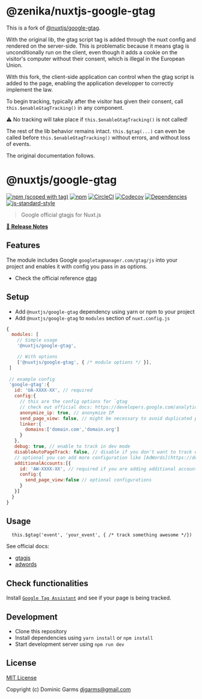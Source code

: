 # @zenika/nuxtjs-google-gtag

This is a fork of [@nuxtjs/google-gtag](https://github.com/nuxt-community/google-gtag).

With the original lib, the gtag script tag is added through the nuxt config and rendered on the server-side. This is problematic because it means gtag is unconditionally run on the client, even though it adds a cookie on the visitor's computer without their consent, which is illegal in the European Union.

With this fork, the client-side application can control when the gtag script is added to the page, enabling the application developper to correctly implement the law.

To begin tracking, typically after the visitor has given their consent, call `this.$enableGtagTracking()` in any component.

⚠️ No tracking will take place if `this.$enableGtagTracking()` is not called!

The rest of the lib behavior remains intact. `this.$gtag(...)` can even be called before `this.$enableGtagTracking()` without errors, and without loss of events.

The original documentation follows.

# @nuxtjs/google-gtag
[![npm (scoped with tag)](https://img.shields.io/npm/v/@nuxtjs/google-gtag/latest.svg?style=flat-square)](https://npmjs.com/package/@nuxtjs/google-gtag)
[![npm](https://img.shields.io/npm/dt/@nuxtjs/google-gtag.svg?style=flat-square)](https://npmjs.com/package/@nuxtjs/google-gtag)
[![CircleCI](https://img.shields.io/circleci/project/github/https://github.com/nuxt-community/google-gtag.svg?style=flat-square)](https://circleci.com/gh/https://github.com/nuxt-community/google-gtag)
[![Codecov](https://img.shields.io/codecov/c/github/https://github.com/nuxt-community/google-gtag.svg?style=flat-square)](https://codecov.io/gh/https://github.com/nuxt-community/google-gtag)
[![Dependencies](https://david-dm.org/https://github.com/nuxt-community/google-gtag/status.svg?style=flat-square)](https://david-dm.org/https://github.com/nuxt-community/google-gtag)
[![js-standard-style](https://img.shields.io/badge/code_style-standard-brightgreen.svg?style=flat-square)](http://standardjs.com)

> Google official gtagjs for Nuxt.js

[📖 **Release Notes**](./CHANGELOG.md)

## Features

The module includes Google `googletagmanager.com/gtag/js` into your project and enables it with config you pass in as options.

* Check the official reference [gtag](https://developers.google.com/analytics/devguides/collection/gtagjs/)

## Setup
- Add `@nuxtjs/google-gtag` dependency using yarn or npm to your project
- Add `@nuxtjs/google-gtag` to `modules` section of `nuxt.config.js`

```js
{
  modules: [
    // Simple usage
    '@nuxtjs/google-gtag',

    // With options
    ['@nuxtjs/google-gtag', { /* module options */ }],    
 ]
  
 // example config
 'google-gtag':{
   id: 'UA-XXXX-XX', // required
   config:{
     // this are the config options for `gtag
     // check out official docs: https://developers.google.com/analytics/devguides/collection/gtagjs/
     anonymize_ip: true, // anonymize IP 
     send_page_view: false, // might be necessary to avoid duplicated page track on page reload
     linker:{
       domains:['domain.com','domain.org']
     }
   },
   debug: true, // enable to track in dev mode
   disableAutoPageTrack: false, // disable if you don't want to track each page route with router.afterEach(...)
   // optional you can add more configuration like [AdWords](https://developers.google.com/adwords-remarketing-tag/#configuring_the_global_site_tag_for_multiple_accounts)
   additionalAccounts:[{
     id: 'AW-XXXX-XX', // required if you are adding additional accounts
     config:{
       send_page_view:false // optional configurations
     }
   }]
  }
}
```
## Usage

```
  this.$gtag('event', 'your_event', { /* track something awesome */})
```
See official docs:
* [gtagjs](https://developers.google.com/analytics/devguides/collection/gtagjs/)
* [adwords](https://developers.google.com/adwords-remarketing-tag/#configuring_the_global_site_tag_for_multiple_accounts)

## Check functionalities

Install [`Google Tag Assistant`](https://chrome.google.com/webstore/detail/tag-assistant-by-google/kejbdjndbnbjgmefkgdddjlbokphdefk?hl=en) and see if your page is being tracked.

## Development

- Clone this repository
- Install dependencies using `yarn install` or `npm install`
- Start development server using `npm run dev`

## License

[MIT License](./LICENSE)

Copyright (c) Dominic Garms <djgarms@gmail.com>
